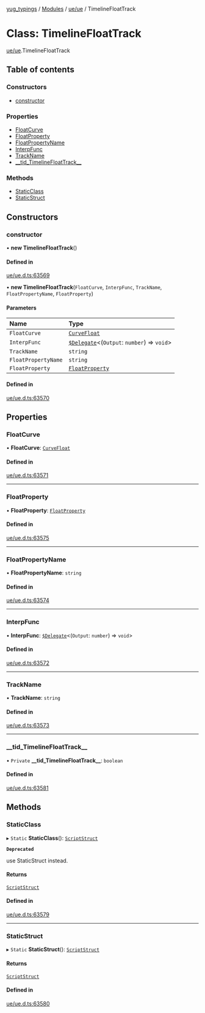 [yug_typings](../README.md) / [Modules](../modules.md) / [ue/ue](../modules/ue_ue.md) / TimelineFloatTrack

# Class: TimelineFloatTrack

[ue/ue](../modules/ue_ue.md).TimelineFloatTrack

## Table of contents

### Constructors

- [constructor](ue_ue.TimelineFloatTrack.md#constructor)

### Properties

- [FloatCurve](ue_ue.TimelineFloatTrack.md#floatcurve)
- [FloatProperty](ue_ue.TimelineFloatTrack.md#floatproperty)
- [FloatPropertyName](ue_ue.TimelineFloatTrack.md#floatpropertyname)
- [InterpFunc](ue_ue.TimelineFloatTrack.md#interpfunc)
- [TrackName](ue_ue.TimelineFloatTrack.md#trackname)
- [\_\_tid\_TimelineFloatTrack\_\_](ue_ue.TimelineFloatTrack.md#__tid_timelinefloattrack__)

### Methods

- [StaticClass](ue_ue.TimelineFloatTrack.md#staticclass)
- [StaticStruct](ue_ue.TimelineFloatTrack.md#staticstruct)

## Constructors

### constructor

• **new TimelineFloatTrack**()

#### Defined in

[ue/ue.d.ts:63569](https://github.com/YugMetaverse/yug_typings/blob/25cad34/ue/ue.d.ts#L63569)

• **new TimelineFloatTrack**(`FloatCurve`, `InterpFunc`, `TrackName`, `FloatPropertyName`, `FloatProperty`)

#### Parameters

| Name | Type |
| :------ | :------ |
| `FloatCurve` | [`CurveFloat`](ue_ue.CurveFloat.md) |
| `InterpFunc` | [`$Delegate`](../interfaces/ue_puerts._Delegate.md)<(`Output`: `number`) => `void`\> |
| `TrackName` | `string` |
| `FloatPropertyName` | `string` |
| `FloatProperty` | [`FloatProperty`](ue_ue.FloatProperty.md) |

#### Defined in

[ue/ue.d.ts:63570](https://github.com/YugMetaverse/yug_typings/blob/25cad34/ue/ue.d.ts#L63570)

## Properties

### FloatCurve

• **FloatCurve**: [`CurveFloat`](ue_ue.CurveFloat.md)

#### Defined in

[ue/ue.d.ts:63571](https://github.com/YugMetaverse/yug_typings/blob/25cad34/ue/ue.d.ts#L63571)

___

### FloatProperty

• **FloatProperty**: [`FloatProperty`](ue_ue.FloatProperty.md)

#### Defined in

[ue/ue.d.ts:63575](https://github.com/YugMetaverse/yug_typings/blob/25cad34/ue/ue.d.ts#L63575)

___

### FloatPropertyName

• **FloatPropertyName**: `string`

#### Defined in

[ue/ue.d.ts:63574](https://github.com/YugMetaverse/yug_typings/blob/25cad34/ue/ue.d.ts#L63574)

___

### InterpFunc

• **InterpFunc**: [`$Delegate`](../interfaces/ue_puerts._Delegate.md)<(`Output`: `number`) => `void`\>

#### Defined in

[ue/ue.d.ts:63572](https://github.com/YugMetaverse/yug_typings/blob/25cad34/ue/ue.d.ts#L63572)

___

### TrackName

• **TrackName**: `string`

#### Defined in

[ue/ue.d.ts:63573](https://github.com/YugMetaverse/yug_typings/blob/25cad34/ue/ue.d.ts#L63573)

___

### \_\_tid\_TimelineFloatTrack\_\_

• `Private` **\_\_tid\_TimelineFloatTrack\_\_**: `boolean`

#### Defined in

[ue/ue.d.ts:63581](https://github.com/YugMetaverse/yug_typings/blob/25cad34/ue/ue.d.ts#L63581)

## Methods

### StaticClass

▸ `Static` **StaticClass**(): [`ScriptStruct`](ue_ue.ScriptStruct.md)

**`Deprecated`**

use StaticStruct instead.

#### Returns

[`ScriptStruct`](ue_ue.ScriptStruct.md)

#### Defined in

[ue/ue.d.ts:63579](https://github.com/YugMetaverse/yug_typings/blob/25cad34/ue/ue.d.ts#L63579)

___

### StaticStruct

▸ `Static` **StaticStruct**(): [`ScriptStruct`](ue_ue.ScriptStruct.md)

#### Returns

[`ScriptStruct`](ue_ue.ScriptStruct.md)

#### Defined in

[ue/ue.d.ts:63580](https://github.com/YugMetaverse/yug_typings/blob/25cad34/ue/ue.d.ts#L63580)
